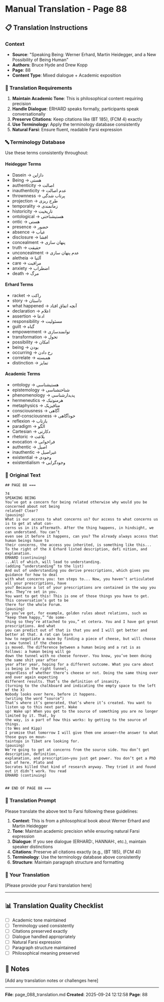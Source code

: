# Manual Translation - Page 88

## 📋 Translation Instructions

### Context
- **Source**: "Speaking Being: Werner Erhard, Martin Heidegger, and a New Possibility of Being Human"
- **Authors**: Bruce Hyde and Drew Kopp
- **Page**: 88
- **Content Type**: Mixed dialogue + Academic exposition

### 🎯 Translation Requirements

1. **Maintain Academic Tone**: This is philosophical content requiring precision
2. **Handle Dialogue**: ERHARD speaks formally, participants speak conversationally
3. **Preserve Citations**: Keep citations like (BT 185), (FCM 4) exactly
4. **Use Terminology**: Apply the terminology database consistently
5. **Natural Farsi**: Ensure fluent, readable Farsi expression

### 🔤 Terminology Database

Use these terms consistently throughout:

#### Heidegger Terms
- Dasein → دازاین
- Being → هستی
- authenticity → اصالت
- inauthenticity → عدم اصالت
- thrownness → پرتاب شدگی
- projection → طرح ریزی
- temporality → زمانمندی
- historicity → تاریخیت
- ontological → هستیشناختی
- ontic → هستی
- presence → حضور
- absence → غیاب
- disclosure → افشا
- concealment → پنهان سازی
- truth → حقیقت
- unconcealment → عدم پنهان سازی
- aletheia → آلتیا
- care → مراقبت
- anxiety → اضطراب
- death → مرگ

#### Erhard Terms
- racket → راکت
- story → داستان
- what happened → آنچه اتفاق افتاد
- declaration → اعلام
- assertion → ادعا
- responsibility → مسئولیت
- guilt → گناه
- empowerment → توانمندسازی
- transformation → تحول
- possibility → امکان
- being → بودن
- occurring → رخ دادن
- correlate → همبسته
- distinction → تمایز

#### Academic Terms
- ontology → هستیشناسی
- epistemology → شناختشناسی
- phenomenology → پدیدارشناسی
- hermeneutics → هرمنوتیک
- metaphysics → متافیزیک
- consciousness → آگاهی
- self-consciousness → خودآگاهی
- reflexion → بازتاب
- paradigm → الگو
- Cartesian → دکارتی
- rhetoric → بلاغت
- evocation → فراخوانی
- authentic → اصیل
- inauthentic → غیراصیل
- existential → وجودی
- existentialism → وجودگرایی


### 📝 Original Text

```
## PAGE 88 ===

74
SPEAKING BEING
You’ve got a concern for being related otherwise why would you be concerned about not being 
related? Clear? 
(pausing)
What is our access to what concerns us? Our access to what concerns us is to get at what con-
cerns us in its aftermath. After the thing happens, in hindsight, we can understand. You can’t 
even see it before it happens, can you? The already always access that human beings have to 
their concerns, the access you inherited, is something like this...
To the right of the X Erhard listed description, defi nition, and explanation.
ERHARD (continuing)
...All of which, will lead to understanding.
(adding “understanding” to the list)
And out of understanding you derive prescriptions, which gives you guidance for how to deal 
with what concerns you: ten steps to... Now, you haven’t articulated all your prescriptions, have 
you? Because a lot of your prescriptions are contained in the way you are. They’re set in you. 
You want to get this! This is one of those things you have to get. This conversation’s got to be 
there for the whole Forum.
(pausing)
So you’ve got, for example, golden rules about relations, such as “keep them happy,” “do some-
thing so they’re attached to you,” et cetera. You and I have got great prescriptions. And what 
you can predict out of that is that you and I will get better and better at that. A rat can learn 
how to negotiate a maze by finding a piece of cheese, but will choose a new tunnel if the cheese 
is moved. The difference between a human being and a rat is as follows: a human being will go 
down the tunnel with no cheese forever. You know, you’ve been doing the same shit year after 
year after year, hoping for a different outcome. What you care about is being in the right tunnel, 
regardless of whether there’s cheese or not. Doing the same thing over and over again expecting 
different results. That’s the definition of insanity.
(turning to the chalkboard and indicating the empty space to the left of the X) 
Nobody looks over here, before it happens. 
(writing the word “source”)
That’s where it’s generated, that’s where it’s created. You want to listen up to this next part. Wake 
up! Wake up! When you get to the source of something you are no longer limited by it. That, by 
the way, is a part of how this works: by getting to the source of things. 
(to Wes and Kipp)
I promise that tomorrow I will give them one answer—the answer to what those guys on moun-
taintops in Tibet are looking for.
(pausing)
We’re going to get at concerns from the source side. You don’t get description, definition, 
explanation, and prescription—you just get power. You don’t get a PhD out of here. Plato and 
Socrates killed that kind of research anyway. They tried it and found out it didn’t work. You read 
ERHARD (continuing)


## END OF PAGE 88 ===
```

### 🤖 Translation Prompt

Please translate the above text to Farsi following these guidelines:

1. **Context**: This is from a philosophical book about Werner Erhard and Martin Heidegger
2. **Tone**: Maintain academic precision while ensuring natural Farsi expression
3. **Dialogue**: If you see dialogue (ERHARD:, HANNAH:, etc.), maintain speaker distinctions
4. **Citations**: Preserve all citations exactly (e.g., (BT 185), (FCM 4))
5. **Terminology**: Use the terminology database above consistently
6. **Structure**: Maintain paragraph structure and formatting

### 📄 Your Translation

[Please provide your Farsi translation here]

---

## 📊 Translation Quality Checklist

- [ ] Academic tone maintained
- [ ] Terminology used consistently
- [ ] Citations preserved exactly
- [ ] Dialogue handled appropriately
- [ ] Natural Farsi expression
- [ ] Paragraph structure maintained
- [ ] Philosophical meaning preserved

## 📝 Notes

[Add any translation notes or challenges here]

---

**File**: page_088_translation.md
**Created**: 2025-09-24 12:12:58
**Page**: 88
